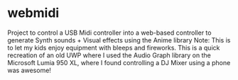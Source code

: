 # webmidi
Project to control a USB Midi controller into a web-based controller to generate Synth sounds + Visual effects using the Anime library  Note: This is to let my kids enjoy equipment with bleeps and fireworks. This is a quick recreation of an old UWP where I used the Audio Graph library on the Microsoft Lumia 950 XL, where I found controlling a DJ Mixer using a phone was awesome!
